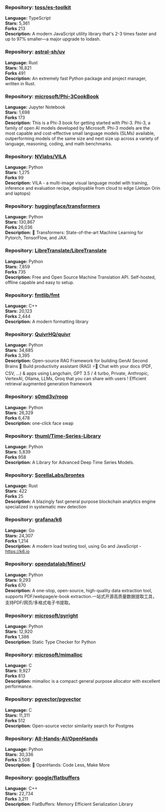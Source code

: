 ### **Repository:** [toss/es-toolkit](https://github.com/toss/es-toolkit)  

**Language:** TypeScript  
**Stars:** 5,361  
**Forks** 213  
**Description:** A modern JavaScript utility library that's 2-3 times faster and up to 97% smaller—a major upgrade to lodash.  

### **Repository:** [astral-sh/uv](https://github.com/astral-sh/uv)  

**Language:** Rust  
**Stars:** 16,821  
**Forks** 491  
**Description:** An extremely fast Python package and project manager, written in Rust.  

### **Repository:** [microsoft/Phi-3CookBook](https://github.com/microsoft/Phi-3CookBook)  

**Language:** Jupyter Notebook  
**Stars:** 1,698  
**Forks** 173  
**Description:** This is a Phi-3 book for getting started with Phi-3. Phi-3, a family of open AI models developed by Microsoft. Phi-3 models are the most capable and cost-effective small language models (SLMs) available, outperforming models of the same size and next size up across a variety of language, reasoning, coding, and math benchmarks.  

### **Repository:** [NVlabs/VILA](https://github.com/NVlabs/VILA)  

**Language:** Python  
**Stars:** 1,275  
**Forks** 99  
**Description:** VILA - a multi-image visual language model with training, inference and evaluation recipe, deployable from cloud to edge (Jetson Orin and laptops)  

### **Repository:** [huggingface/transformers](https://github.com/huggingface/transformers)  

**Language:** Python  
**Stars:** 130,867  
**Forks** 26,036  
**Description:** 🤗 Transformers: State-of-the-art Machine Learning for Pytorch, TensorFlow, and JAX.  

### **Repository:** [LibreTranslate/LibreTranslate](https://github.com/LibreTranslate/LibreTranslate)  

**Language:** Python  
**Stars:** 7,859  
**Forks** 735  
**Description:** Free and Open Source Machine Translation API. Self-hosted, offline capable and easy to setup.  

### **Repository:** [fmtlib/fmt](https://github.com/fmtlib/fmt)  

**Language:** C++  
**Stars:** 20,123  
**Forks** 2,444  
**Description:** A modern formatting library  

### **Repository:** [QuivrHQ/quivr](https://github.com/QuivrHQ/quivr)  

**Language:** Python  
**Stars:** 34,685  
**Forks** 3,395  
**Description:** Open-source RAG Framework for building GenAI Second Brains 🧠 Build productivity assistant (RAG) ⚡️🤖 Chat with your docs (PDF, CSV, ...) & apps using Langchain, GPT 3.5 / 4 turbo, Private, Anthropic, VertexAI, Ollama, LLMs, Groq that you can share with users ! Efficient retrieval augmented generation framework  

### **Repository:** [s0md3v/roop](https://github.com/s0md3v/roop)  

**Language:** Python  
**Stars:** 26,329  
**Forks** 6,478  
**Description:** one-click face swap  

### **Repository:** [thuml/Time-Series-Library](https://github.com/thuml/Time-Series-Library)  

**Language:** Python  
**Stars:** 5,839  
**Forks** 958  
**Description:** A Library for Advanced Deep Time Series Models.  

### **Repository:** [SorellaLabs/brontes](https://github.com/SorellaLabs/brontes)  

**Language:** Rust  
**Stars:** 422  
**Forks** 25  
**Description:** A blazingly fast general purpose blockchain analytics engine specialized in systematic mev detection  

### **Repository:** [grafana/k6](https://github.com/grafana/k6)  

**Language:** Go  
**Stars:** 24,307  
**Forks** 1,214  
**Description:** A modern load testing tool, using Go and JavaScript - https://k6.io  

### **Repository:** [opendatalab/MinerU](https://github.com/opendatalab/MinerU)  

**Language:** Python  
**Stars:** 9,293  
**Forks** 670  
**Description:** A one-stop, open-source, high-quality data extraction tool, supports PDF/webpage/e-book extraction.一站式开源高质量数据提取工具，支持PDF/网页/多格式电子书提取。  

### **Repository:** [microsoft/pyright](https://github.com/microsoft/pyright)  

**Language:** Python  
**Stars:** 12,920  
**Forks** 1,386  
**Description:** Static Type Checker for Python  

### **Repository:** [microsoft/mimalloc](https://github.com/microsoft/mimalloc)  

**Language:** C  
**Stars:** 9,927  
**Forks** 813  
**Description:** mimalloc is a compact general purpose allocator with excellent performance.  

### **Repository:** [pgvector/pgvector](https://github.com/pgvector/pgvector)  

**Language:** C  
**Stars:** 11,311  
**Forks** 512  
**Description:** Open-source vector similarity search for Postgres  

### **Repository:** [All-Hands-AI/OpenHands](https://github.com/All-Hands-AI/OpenHands)  

**Language:** Python  
**Stars:** 30,336  
**Forks** 3,508  
**Description:** 🙌 OpenHands: Code Less, Make More  

### **Repository:** [google/flatbuffers](https://github.com/google/flatbuffers)  

**Language:** C++  
**Stars:** 22,734  
**Forks** 3,211  
**Description:** FlatBuffers: Memory Efficient Serialization Library  

